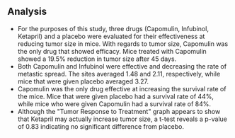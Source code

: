 ## Analysis

* For the purposes of this study, three drugs (Capomulin, Infubinol, Ketapril) and a placebo were evaluated for their effectiveness at reducing tumor size in mice. With regards to tumor size, Capomulin was the only drug that showed efficacy. Mice treated with Capomulin showed a 19.5% reduction in tumor size after 45 days. 
* Both Capomulin and Infubinol were effective and decreasing the rate of metastic spread. The sites averaged 1.48 and 2.11, respectively, while mice that were given placebo averaged 3.27.
* Capomulin was the only drug effective at increasing the survival rate of the mice. Mice that were given placebo had a survival rate of 44%, while mice who were given Capomulin had a survival rate of 84%.
* Although the "Tumor Response to Treatment" graph appears to show that Ketapril may actually increase tumor size, a t-test reveals a p-value of 0.83 indicating no significant difference from placebo. 
